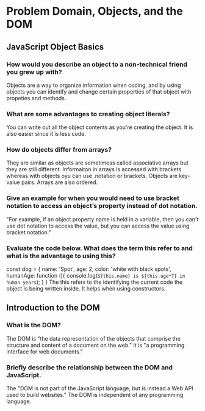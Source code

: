 # Problem Domain, Objects, and the DOM
## JavaScript Object Basics
### How would you describe an object to a non-technical friend you grew up with?
Objects are a way to organize information when coding, and by using objects you can identify and change certain properties of that object with propeties and methods. 
### What are some advantages to creating object literals?
You can write out all the object contents as you're creating the object. It is also easier since it is less code. 
### How do objects differ from arrays?
They are similar as objects are sometimess called associative arrays but they are still different. Informaiton in arrays is accessed with brackets whereas with objects oyu can use .notation or brackets. Objects are key-value pairs. Arrays are also ordered. 
### Give an example for when you would need to use bracket notation to access an object’s property instead of dot notation.
"For example, if an object property name is held in a variable, then you can't use dot notation to access the value, but you can access the value using bracket notation."
### Evaluate the code below. What does the term this refer to and what is the advantage to using this?
const dog = {
  name: 'Spot',
  age: 2,
  color: 'white with black spots',
  humanAge: function (){
    console.log(`${this.name} is ${this.age*7} in human years`);
  }
}
The this refers to the identifying the current code the object is being written inside. It helps when using constructors. 
## Introduction to the DOM
### What is the DOM?
The DOM is "the data representation of the objects that comprise the structure and content of a document on the web." It is "a programming interface for web documents." 
### Briefly describe the relationship between the DOM and JavaScript.
The "DOM is not part of the JavaScript language, but is instead a Web API used to build websites." The DOM is independent of any programming language. 
